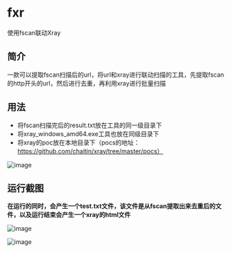 # fxr
使用fscan联动Xray
## 简介
一款可以提取fscan扫描后的url，将url和xray进行联动扫描的工具，先提取fscan的http开头的url，然后进行去重，再利用xray进行批量扫描
## 用法
* 将fscan扫描完后的result.txt放在工具的同一级目录下
* 将xray_windows_amd64.exe工具也放在同级目录下
* 将xray的poc放在本地目录下（pocs的地址：https://github.com/chaitin/xray/tree/master/pocs）

![image](https://user-images.githubusercontent.com/82979945/127308592-bb4adcce-740c-4ab5-83b9-0b8b8781a72a.png)

## 运行截图

**在运行的同时，会产生一个test.txt文件，该文件是从fscan提取出来去重后的文件，以及运行结束会产生一个xray的html文件**

![image](https://user-images.githubusercontent.com/82979945/127308469-f28fb824-3497-4b6d-bf39-f9268cf6008d.png)

![image](https://user-images.githubusercontent.com/82979945/127308766-cab3c9fb-9f8b-48d4-bb5d-8658daf8e88a.png)
